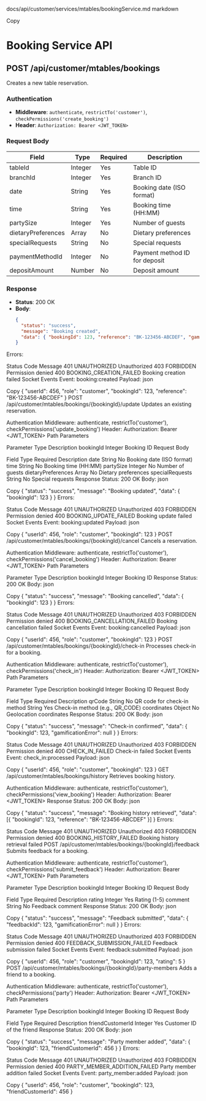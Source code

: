 docs/api/customer/services/mtables/bookingService.md
markdown

Copy
# Booking Service API

## POST /api/customer/mtables/bookings

Creates a new table reservation.

### Authentication
- **Middleware**: `authenticate`, `restrictTo('customer')`, `checkPermissions('create_booking')`
- **Header**: `Authorization: Bearer <JWT_TOKEN>`

### Request Body
| Field              | Type    | Required | Description                              |
|--------------------|---------|----------|------------------------------------------|
| tableId            | Integer | Yes      | Table ID                                 |
| branchId           | Integer | Yes      | Branch ID                                |
| date               | String  | Yes      | Booking date (ISO format)                |
| time               | String  | Yes      | Booking time (HH:MM)                     |
| partySize          | Integer | Yes      | Number of guests                         |
| dietaryPreferences | Array   | No       | Dietary preferences                      |
| specialRequests    | String  | No       | Special requests                         |
| paymentMethodId    | Integer | No       | Payment method ID for deposit            |
| depositAmount      | Number  | No       | Deposit amount                           |

### Response
- **Status**: 200 OK
- **Body**:
  ```json
  {
    "status": "success",
    "message": "Booking created",
    "data": { "bookingId": 123, "reference": "BK-123456-ABCDEF", "gamificationError": null }
  }
Errors:

Status	Code	Message
401	UNAUTHORIZED	Unauthorized
403	FORBIDDEN	Permission denied
400	BOOKING_CREATION_FAILED	Booking creation failed
Socket Events
Event: booking:created
Payload:
json

Copy
{ "userId": 456, "role": "customer", "bookingId": 123, "reference": "BK-123456-ABCDEF" }
POST /api/customer/mtables/bookings/{bookingId}/update
Updates an existing reservation.

Authentication
Middleware: authenticate, restrictTo('customer'), checkPermissions('update_booking')
Header: Authorization: Bearer <JWT_TOKEN>
Path Parameters

Parameter	Type	Description
bookingId	Integer	Booking ID
Request Body

Field	Type	Required	Description
date	String	No	Booking date (ISO format)
time	String	No	Booking time (HH:MM)
partySize	Integer	No	Number of guests
dietaryPreferences	Array	No	Dietary preferences
specialRequests	String	No	Special requests
Response
Status: 200 OK
Body:
json

Copy
{
  "status": "success",
  "message": "Booking updated",
  "data": { "bookingId": 123 }
}
Errors:

Status	Code	Message
401	UNAUTHORIZED	Unauthorized
403	FORBIDDEN	Permission denied
400	BOOKING_UPDATE_FAILED	Booking update failed
Socket Events
Event: booking:updated
Payload:
json

Copy
{ "userId": 456, "role": "customer", "bookingId": 123 }
POST /api/customer/mtables/bookings/{bookingId}/cancel
Cancels a reservation.

Authentication
Middleware: authenticate, restrictTo('customer'), checkPermissions('cancel_booking')
Header: Authorization: Bearer <JWT_TOKEN>
Path Parameters

Parameter	Type	Description
bookingId	Integer	Booking ID
Response
Status: 200 OK
Body:
json

Copy
{
  "status": "success",
  "message": "Booking cancelled",
  "data": { "bookingId": 123 }
}
Errors:

Status	Code	Message
401	UNAUTHORIZED	Unauthorized
403	FORBIDDEN	Permission denied
400	BOOKING_CANCELLATION_FAILED	Booking cancellation failed
Socket Events
Event: booking:cancelled
Payload:
json

Copy
{ "userId": 456, "role": "customer", "bookingId": 123 }
POST /api/customer/mtables/bookings/{bookingId}/check-in
Processes check-in for a booking.

Authentication
Middleware: authenticate, restrictTo('customer'), checkPermissions('check_in')
Header: Authorization: Bearer <JWT_TOKEN>
Path Parameters

Parameter	Type	Description
bookingId	Integer	Booking ID
Request Body

Field	Type	Required	Description
qrCode	String	No	QR code for check-in
method	String	Yes	Check-in method (e.g., QR_CODE)
coordinates	Object	No	Geolocation coordinates
Response
Status: 200 OK
Body:
json

Copy
{
  "status": "success",
  "message": "Check-in confirmed",
  "data": { "bookingId": 123, "gamificationError": null }
}
Errors:

Status	Code	Message
401	UNAUTHORIZED	Unauthorized
403	FORBIDDEN	Permission denied
400	CHECK_IN_FAILED	Check-in failed
Socket Events
Event: check_in:processed
Payload:
json

Copy
{ "userId": 456, "role": "customer", "bookingId": 123 }
GET /api/customer/mtables/bookings/history
Retrieves booking history.

Authentication
Middleware: authenticate, restrictTo('customer'), checkPermissions('view_booking')
Header: Authorization: Bearer <JWT_TOKEN>
Response
Status: 200 OK
Body:
json

Copy
{
  "status": "success",
  "message": "Booking history retrieved",
  "data": [{ "bookingId": 123, "reference": "BK-123456-ABCDEF" }]
}
Errors:

Status	Code	Message
401	UNAUTHORIZED	Unauthorized
403	FORBIDDEN	Permission denied
400	BOOKING_HISTORY_FAILED	Booking history retrieval failed
POST /api/customer/mtables/bookings/{bookingId}/feedback
Submits feedback for a booking.

Authentication
Middleware: authenticate, restrictTo('customer'), checkPermissions('submit_feedback')
Header: Authorization: Bearer <JWT_TOKEN>
Path Parameters

Parameter	Type	Description
bookingId	Integer	Booking ID
Request Body

Field	Type	Required	Description
rating	Integer	Yes	Rating (1-5)
comment	String	No	Feedback comment
Response
Status: 200 OK
Body:
json

Copy
{
  "status": "success",
  "message": "Feedback submitted",
  "data": { "feedbackId": 123, "gamificationError": null }
}
Errors:

Status	Code	Message
401	UNAUTHORIZED	Unauthorized
403	FORBIDDEN	Permission denied
400	FEEDBACK_SUBMISSION_FAILED	Feedback submission failed
Socket Events
Event: feedback:submitted
Payload:
json

Copy
{ "userId": 456, "role": "customer", "bookingId": 123, "rating": 5 }
POST /api/customer/mtables/bookings/{bookingId}/party-members
Adds a friend to a booking.

Authentication
Middleware: authenticate, restrictTo('customer'), checkPermissions('party')
Header: Authorization: Bearer <JWT_TOKEN>
Path Parameters

Parameter	Type	Description
bookingId	Integer	Booking ID
Request Body

Field	Type	Required	Description
friendCustomerId	Integer	Yes	Customer ID of the friend
Response
Status: 200 OK
Body:
json

Copy
{
  "status": "success",
  "message": "Party member added",
  "data": { "bookingId": 123, "friendCustomerId": 456 }
}
Errors:

Status	Code	Message
401	UNAUTHORIZED	Unauthorized
403	FORBIDDEN	Permission denied
400	PARTY_MEMBER_ADDITION_FAILED	Party member addition failed
Socket Events
Event: party_member:added
Payload:
json

Copy
{ "userId": 456, "role": "customer", "bookingId": 123, "friendCustomerId": 456 }